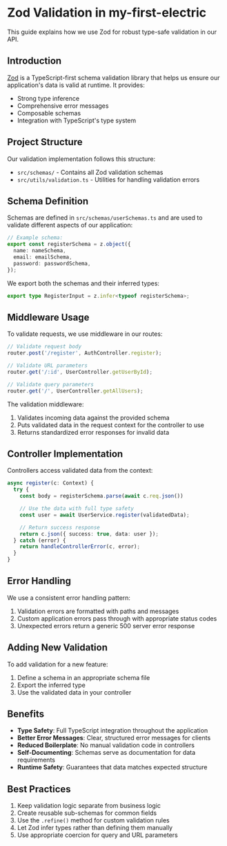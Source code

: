 # Zod Validation in my-first-electric

This guide explains how we use Zod for robust type-safe validation in our API.

## Introduction

[Zod](https://github.com/colinhacks/zod) is a TypeScript-first schema validation library that helps us ensure our application's data is valid at runtime. It provides:

- Strong type inference
- Comprehensive error messages
- Composable schemas
- Integration with TypeScript's type system

## Project Structure

Our validation implementation follows this structure:

- `src/schemas/` - Contains all Zod validation schemas
- `src/utils/validation.ts` - Utilities for handling validation errors

## Schema Definition

Schemas are defined in `src/schemas/userSchemas.ts` and are used to validate different aspects of our application:

```typescript
// Example schema:
export const registerSchema = z.object({
  name: nameSchema,
  email: emailSchema,
  password: passwordSchema,
});
```

We export both the schemas and their inferred types:

```typescript
export type RegisterInput = z.infer<typeof registerSchema>;
```

## Middleware Usage

To validate requests, we use middleware in our routes:

```typescript
// Validate request body
router.post('/register', AuthController.register);

// Validate URL parameters
router.get('/:id', UserController.getUserById);

// Validate query parameters
router.get('/', UserController.getAllUsers);
```

The validation middleware:
1. Validates incoming data against the provided schema
2. Puts validated data in the request context for the controller to use
3. Returns standardized error responses for invalid data

## Controller Implementation

Controllers access validated data from the context:

```typescript
async register(c: Context) {
  try {
    const body = registerSchema.parse(await c.req.json())

    // Use the data with full type safety
    const user = await UserService.register(validatedData);

    // Return success response
    return c.json({ success: true, data: user });
  } catch (error) {
    return handleControllerError(c, error);
  }
}
```

## Error Handling

We use a consistent error handling pattern:

1. Validation errors are formatted with paths and messages
2. Custom application errors pass through with appropriate status codes
3. Unexpected errors return a generic 500 server error response


## Adding New Validation

To add validation for a new feature:

1. Define a schema in an appropriate schema file
2. Export the inferred type
3. Use the validated data in your controller

## Benefits

- **Type Safety**: Full TypeScript integration throughout the application
- **Better Error Messages**: Clear, structured error messages for clients
- **Reduced Boilerplate**: No manual validation code in controllers
- **Self-Documenting**: Schemas serve as documentation for data requirements
- **Runtime Safety**: Guarantees that data matches expected structure

## Best Practices

1. Keep validation logic separate from business logic
2. Create reusable sub-schemas for common fields
3. Use the `.refine()` method for custom validation rules
4. Let Zod infer types rather than defining them manually
5. Use appropriate coercion for query and URL parameters
